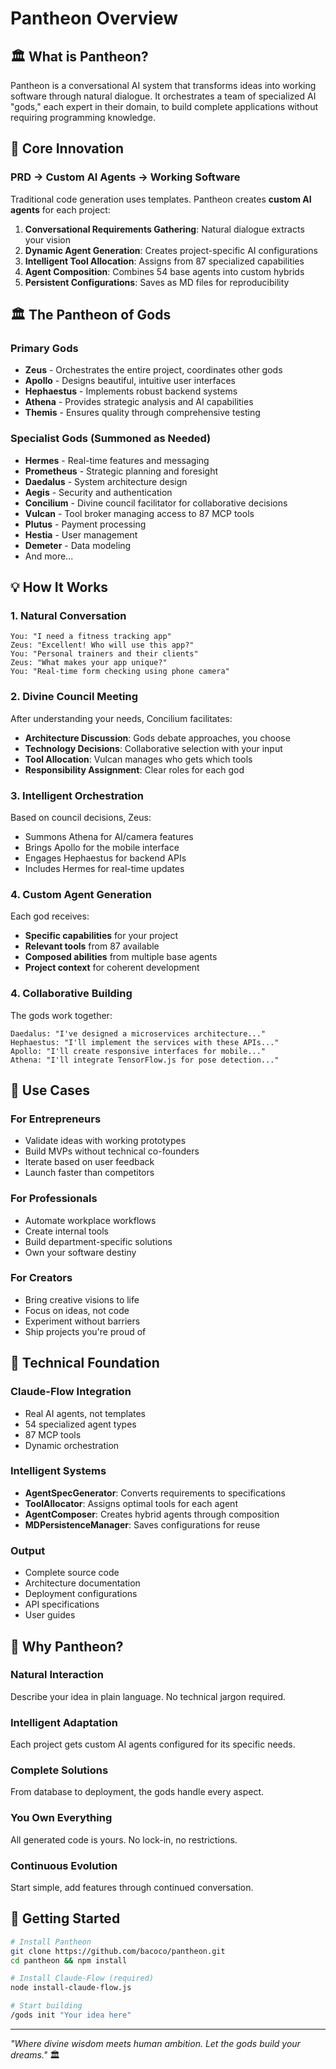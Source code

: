 # Pantheon Overview

## 🏛️ What is Pantheon?

Pantheon is a conversational AI system that transforms ideas into working software through natural dialogue. It orchestrates a team of specialized AI "gods," each expert in their domain, to build complete applications without requiring programming knowledge.

## 🚀 Core Innovation

### PRD → Custom AI Agents → Working Software

Traditional code generation uses templates. Pantheon creates **custom AI agents** for each project:

1. **Conversational Requirements Gathering**: Natural dialogue extracts your vision
2. **Dynamic Agent Generation**: Creates project-specific AI configurations  
3. **Intelligent Tool Allocation**: Assigns from 87 specialized capabilities
4. **Agent Composition**: Combines 54 base agents into custom hybrids
5. **Persistent Configurations**: Saves as MD files for reproducibility

## 🏛️ The Pantheon of Gods

### Primary Gods
- **Zeus** - Orchestrates the entire project, coordinates other gods
- **Apollo** - Designs beautiful, intuitive user interfaces
- **Hephaestus** - Implements robust backend systems
- **Athena** - Provides strategic analysis and AI capabilities
- **Themis** - Ensures quality through comprehensive testing

### Specialist Gods (Summoned as Needed)
- **Hermes** - Real-time features and messaging
- **Prometheus** - Strategic planning and foresight
- **Daedalus** - System architecture design
- **Aegis** - Security and authentication
- **Concilium** - Divine council facilitator for collaborative decisions
- **Vulcan** - Tool broker managing access to 87 MCP tools
- **Plutus** - Payment processing
- **Hestia** - User management
- **Demeter** - Data modeling
- And more...

## 💡 How It Works

### 1. Natural Conversation
```
You: "I need a fitness tracking app"
Zeus: "Excellent! Who will use this app?"
You: "Personal trainers and their clients"
Zeus: "What makes your app unique?"
You: "Real-time form checking using phone camera"
```

### 2. Divine Council Meeting
After understanding your needs, Concilium facilitates:
- **Architecture Discussion**: Gods debate approaches, you choose
- **Technology Decisions**: Collaborative selection with your input
- **Tool Allocation**: Vulcan manages who gets which tools
- **Responsibility Assignment**: Clear roles for each god

### 3. Intelligent Orchestration
Based on council decisions, Zeus:
- Summons Athena for AI/camera features
- Brings Apollo for the mobile interface
- Engages Hephaestus for backend APIs
- Includes Hermes for real-time updates

### 4. Custom Agent Generation
Each god receives:
- **Specific capabilities** for your project
- **Relevant tools** from 87 available
- **Composed abilities** from multiple base agents
- **Project context** for coherent development

### 4. Collaborative Building
The gods work together:
```
Daedalus: "I've designed a microservices architecture..."
Hephaestus: "I'll implement the services with these APIs..."
Apollo: "I'll create responsive interfaces for mobile..."
Athena: "I'll integrate TensorFlow.js for pose detection..."
```

## 🎯 Use Cases

### For Entrepreneurs
- Validate ideas with working prototypes
- Build MVPs without technical co-founders
- Iterate based on user feedback
- Launch faster than competitors

### For Professionals  
- Automate workplace workflows
- Create internal tools
- Build department-specific solutions
- Own your software destiny

### For Creators
- Bring creative visions to life
- Focus on ideas, not code
- Experiment without barriers
- Ship projects you're proud of

## 🔧 Technical Foundation

### Claude-Flow Integration
- Real AI agents, not templates
- 54 specialized agent types
- 87 MCP tools
- Dynamic orchestration

### Intelligent Systems
- **AgentSpecGenerator**: Converts requirements to specifications
- **ToolAllocator**: Assigns optimal tools for each agent
- **AgentComposer**: Creates hybrid agents through composition
- **MDPersistenceManager**: Saves configurations for reuse

### Output
- Complete source code
- Architecture documentation
- Deployment configurations
- API specifications
- User guides

## 🌟 Why Pantheon?

### Natural Interaction
Describe your idea in plain language. No technical jargon required.

### Intelligent Adaptation
Each project gets custom AI agents configured for its specific needs.

### Complete Solutions
From database to deployment, the gods handle every aspect.

### You Own Everything
All generated code is yours. No lock-in, no restrictions.

### Continuous Evolution
Start simple, add features through continued conversation.

## 🚦 Getting Started

```bash
# Install Pantheon
git clone https://github.com/bacoco/pantheon.git
cd pantheon && npm install

# Install Claude-Flow (required)
node install-claude-flow.js

# Start building
/gods init "Your idea here"
```

---

*"Where divine wisdom meets human ambition. Let the gods build your dreams."* 🏛️
